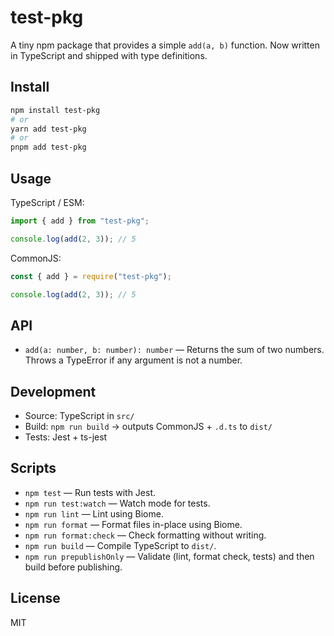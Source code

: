 # test-pkg

A tiny npm package that provides a simple `add(a, b)` function. Now written in TypeScript and shipped with type definitions.

## Install

```bash
npm install test-pkg
# or
yarn add test-pkg
# or
pnpm add test-pkg
```

## Usage

TypeScript / ESM:

```ts
import { add } from "test-pkg";

console.log(add(2, 3)); // 5
```

CommonJS:

```js
const { add } = require("test-pkg");

console.log(add(2, 3)); // 5
```

## API

- `add(a: number, b: number): number` — Returns the sum of two numbers. Throws a TypeError if any argument is not a number.

## Development

- Source: TypeScript in `src/`
- Build: `npm run build` → outputs CommonJS + `.d.ts` to `dist/`
- Tests: Jest + ts-jest

## Scripts

- `npm test` — Run tests with Jest.
- `npm run test:watch` — Watch mode for tests.
- `npm run lint` — Lint using Biome.
- `npm run format` — Format files in-place using Biome.
- `npm run format:check` — Check formatting without writing.
- `npm run build` — Compile TypeScript to `dist/`.
- `npm run prepublishOnly` — Validate (lint, format check, tests) and then build before publishing.

## License

MIT

